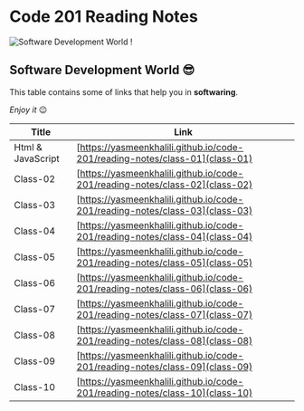 # Code 201 Reading Notes
![Software Development World !](https://www.bluescreen.pt/wp-content/uploads/2019/02/BS_softDevelop-copy-3.png)

## Software Development World 😎

This table contains some of links that help you in **softwaring**.

*Enjoy it* 😉 

| Title      | Link |
| ----------- | ----------- |
| Html & JavaScript  |[https://yasmeenkhalili.github.io/code-201/reading-notes/class-01](class-01)|
| Class-02  |[https://yasmeenkhalili.github.io/code-201/reading-notes/class-02](class-02)|
| Class-03 |[https://yasmeenkhalili.github.io/code-201/reading-notes/class-03](class-03)|
| Class-04 |[https://yasmeenkhalili.github.io/code-201/reading-notes/class-04](class-04)|
| Class-05 |[https://yasmeenkhalili.github.io/code-201/reading-notes/class-05](class-05)|
| Class-06 |[https://yasmeenkhalili.github.io/code-201/reading-notes/class-06](class-06)|
| Class-07 |[https://yasmeenkhalili.github.io/code-201/reading-notes/class-07](class-07)|
| Class-08 |[https://yasmeenkhalili.github.io/code-201/reading-notes/class-08](class-08)|
| Class-09 |[https://yasmeenkhalili.github.io/code-201/reading-notes/class-09](class-09)|
| Class-10 |[https://yasmeenkhalili.github.io/code-201/reading-notes/class-10](class-10)|

